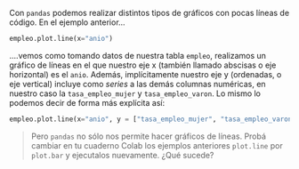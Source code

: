 Con `pandas` podemos realizar distintos tipos de gráficos con pocas líneas de código. En el ejemplo anterior...

```python
empleo.plot.line(x="anio")
```

....vemos como tomando datos de nuestra tabla `empleo`, realizamos un gráfico de líneas en el que nuestro eje x (también llamado abscisas o eje horizontal) es el `anio`.  Además, implícitamente nuestro eje y (ordenadas, o eje vertical) incluye como _series_ a las demás columnas numéricas, en nuestro caso la `tasa_empleo_mujer` y `tasa_empleo_varon`. Lo mismo lo podemos decir de forma más explícita así:

```python
empleo.plot.line(x="anio", y = ["tasa_empleo_mujer", "tasa_empleo_varon"])
```

> Pero `pandas` no sólo nos permite hacer gráficos de líneas. Probá cambiar en tu cuaderno Colab los ejemplos anteriores `plot.line` por `plot.bar` y ejecutalos nuevamente. ¿Qué sucede?
>
